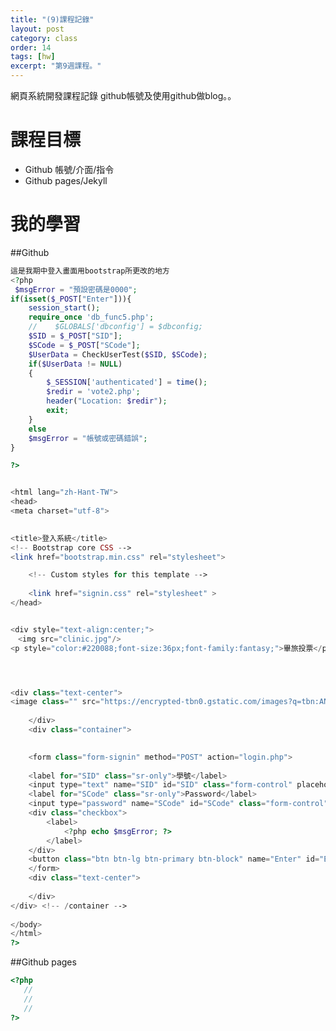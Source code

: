 ```yaml
---
title: "(9)課程記錄"
layout: post
category: class
order: 14
tags: [hw]
excerpt: "第9週課程。"
---
```

網頁系統開發課程記錄
github帳號及使用github做blog。。

# 課程目標
- Github 帳號/介面/指令
- Github pages/Jekyll

# 我的學習

##Github



```php
這是我期中登入畫面用bootstrap所更改的地方
<?php
 $msgError = "預設密碼是0000";
if(isset($_POST["Enter"])){
    session_start();
    require_once 'db_func5.php';
    //    $GLOBALS['dbconfig'] = $dbconfig;
    $SID = $_POST["SID"];
    $SCode = $_POST["SCode"];
    $UserData = CheckUserTest($SID, $SCode);
    if($UserData != NULL)
    {
        $_SESSION['authenticated'] = time();
        $redir = 'vote2.php';
        header("Location: $redir");
        exit;
    }
    else
    $msgError = "帳號或密碼錯誤";
}

?>


<html lang="zh-Hant-TW">
<head>
<meta charset="utf-8">
    

<title>登入系統</title>
<!-- Bootstrap core CSS -->
<link href="bootstrap.min.css" rel="stylesheet">

    <!-- Custom styles for this template -->
   
    <link href="signin.css" rel="stylesheet" >
</head>


<div style="text-align:center;">
　<img src="clinic.jpg"/>
<p style="color:#220088;font-size:36px;font-family:fantasy;">畢旅投票</p>    




<div class="text-center">
<image class="" src="https://encrypted-tbn0.gstatic.com/images?q=tbn:ANd9GcT-aCXspvrAxXwzLNVd5f_nQZM4hwrKhuf0yfFXN-Vh65mGh0TRyA" />
         
    </div>
    <div class="container">
    

    <form class="form-signin" method="POST" action="login.php">
    
    <label for="SID" class="sr-only">學號</label>
    <input type="text" name="SID" id="SID" class="form-control" placeholder="StudeID" required autofocus>
    <label for="SCode" class="sr-only">Password</label>
    <input type="password" name="SCode" id="SCode" class="form-control" placeholder="Password" required>
    <div class="checkbox">
        <label>
            <?php echo $msgError; ?>
        </label>
    </div>
    <button class="btn btn-lg btn-primary btn-block" name="Enter" id="Enter" type="submit" value="登入">登入</button>
    </form>
    <div class="text-center">
    
    </div>
</div> <!-- /container -->
    
</body>
</html>
?>
```
##Github pages

```php
<?php
   //
   //
   //
?>
```


[1]: https://github.com/        "GitHub"
[2]: https://pages.github.com/  "GitHub Pages"
[3]: https://jekyllrb.com/      "Jekyll"
[4]: http://markdown.tw         "Markdown文件"
[5]: http://dillinger.io/       "Dillinger"









